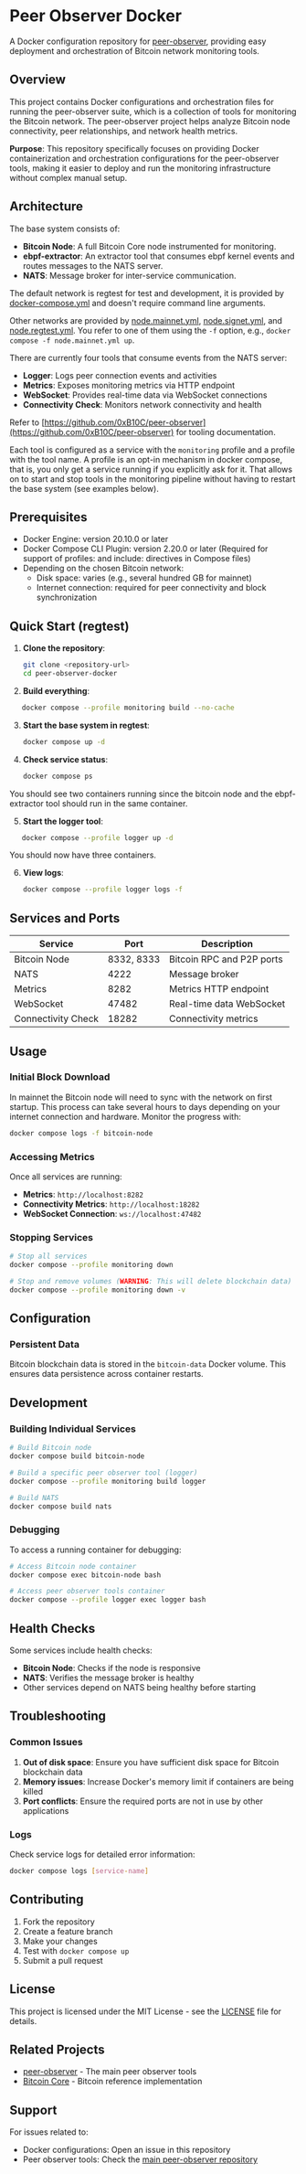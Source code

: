 # Peer Observer Docker

A Docker configuration repository for [peer-observer](https://github.com/0xB10C/peer-observer), providing easy deployment and orchestration of Bitcoin network monitoring tools.

## Overview

This project contains Docker configurations and orchestration files for running the peer-observer suite, which is a collection of tools for monitoring the Bitcoin network. The peer-observer project helps analyze Bitcoin node connectivity, peer relationships, and network health metrics.

**Purpose**: This repository specifically focuses on providing Docker containerization and orchestration configurations for the peer-observer tools, making it easier to deploy and run the monitoring infrastructure without complex manual setup.

## Architecture

The base system consists of:

- **Bitcoin Node**: A full Bitcoin Core node instrumented for monitoring.
- **ebpf-extractor**: An extractor tool that consumes ebpf kernel events and routes messages to the NATS server.
- **NATS**: Message broker for inter-service communication.

The default network is regtest for test and development, it is provided by [docker-compose.yml](docker-compose.yml) and doesn't require command line arguments.

Other networks are provided by [node.mainnet.yml](node.mainnet.yml), [node.signet.yml](node.signet.yml), and  [node.regtest.yml](node.regtest.yml). You refer to one of them using the `-f` option, e.g., `docker compose -f node.mainnet.yml up`.

There are currently four tools that consume events from the NATS server:

- **Logger**: Logs peer connection events and activities
- **Metrics**: Exposes monitoring metrics via HTTP endpoint
- **WebSocket**: Provides real-time data via WebSocket connections
- **Connectivity Check**: Monitors network connectivity and health

Refer to [https://github.com/0xB10C/peer-observer](https://github.com/0xB10C/peer-observer) for tooling documentation.

Each tool is configured as a service with the `monitoring` profile and a profile with the tool name. A profile is an opt-in mechanism in docker compose, that is, you only get a service running if you explicitly ask for it. That allows on to start and stop tools in the monitoring pipeline without having to restart the base system (see examples below).

## Prerequisites

- Docker Engine: version 20.10.0 or later
- Docker Compose CLI Plugin: version 2.20.0 or later (Required for support of profiles: and include: directives in Compose files)
- Depending on the chosen Bitcoin network:
  - Disk space: varies (e.g., several hundred GB for mainnet)
  - Internet connection: required for peer connectivity and block synchronization

## Quick Start (regtest)

1. **Clone the repository**:
   ```bash
   git clone <repository-url>
   cd peer-observer-docker
   ```

2. **Build everything**:
```bash
   docker compose --profile monitoring build --no-cache
```

3. **Start the base system in regtest**:
   ```bash
   docker compose up -d
   ```

4. **Check service status**:
   ```bash
   docker compose ps
   ```

You should see two containers running since the bitcoin node and the ebpf-extractor tool should run in the same container.

5. **Start the logger tool**:
```bash
   docker compose --profile logger up -d
```

You should now have three containers.

6. **View logs**:
   ```bash
   docker compose --profile logger logs -f   
   ```

## Services and Ports

| Service            | Port       | Description               |
|--------------------|------------|---------------------------|
| Bitcoin Node       | 8332, 8333 | Bitcoin RPC and P2P ports |
| NATS               | 4222       | Message broker            |
| Metrics            | 8282       | Metrics HTTP endpoint     |
| WebSocket          | 47482      | Real-time data WebSocket  |
| Connectivity Check | 18282      | Connectivity metrics      |

## Usage

### Initial Block Download
In mainnet the Bitcoin node will need to sync with the network on first startup. This process can take several hours to days depending on your internet connection and hardware. Monitor the progress with:

```bash
docker compose logs -f bitcoin-node
```

### Accessing Metrics

Once all services are running:

- **Metrics**: `http://localhost:8282`
- **Connectivity Metrics**: `http://localhost:18282`
- **WebSocket Connection**: `ws://localhost:47482`

### Stopping Services

```bash
# Stop all services
docker compose --profile monitoring down

# Stop and remove volumes (WARNING: This will delete blockchain data)
docker compose --profile monitoring down -v
```

## Configuration

### Persistent Data

Bitcoin blockchain data is stored in the `bitcoin-data` Docker volume. This ensures data persistence across container restarts.

## Development

### Building Individual Services

```bash
# Build Bitcoin node
docker compose build bitcoin-node

# Build a specific peer observer tool (logger)
docker compose --profile monitoring build logger

# Build NATS
docker compose build nats
```

### Debugging

To access a running container for debugging:

```bash
# Access Bitcoin node container
docker compose exec bitcoin-node bash

# Access peer observer tools container
docker compose --profile logger exec logger bash
```

## Health Checks

Some services include health checks:

- **Bitcoin Node**: Checks if the node is responsive
- **NATS**: Verifies the message broker is healthy
- Other services depend on NATS being healthy before starting

## Troubleshooting

### Common Issues

1. **Out of disk space**: Ensure you have sufficient disk space for Bitcoin blockchain data
2. **Memory issues**: Increase Docker's memory limit if containers are being killed
3. **Port conflicts**: Ensure the required ports are not in use by other applications

### Logs

Check service logs for detailed error information:

```bash
docker compose logs [service-name]
```

## Contributing

1. Fork the repository
2. Create a feature branch
3. Make your changes
4. Test with `docker compose up`
5. Submit a pull request

## License

This project is licensed under the MIT License - see the [LICENSE](LICENSE) file for details.

## Related Projects

- [peer-observer](https://github.com/0xB10C/peer-observer) - The main peer observer tools
- [Bitcoin Core](https://github.com/bitcoin/bitcoin) - Bitcoin reference implementation

## Support

For issues related to:
- Docker configurations: Open an issue in this repository
- Peer observer tools: Check the [main peer-observer repository](https://github.com/0xB10C/peer-observer)
